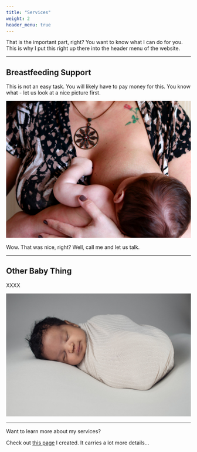 ```yaml
---
title: "Services"
weight: 2
header_menu: true
---
```


That is the important part, right? You want to know what I can do for you. This is why I put this right up there into the header menu of the website.

---

## Breastfeeding Support

This is not an easy task. You will likely have to pay money for this. You know what - let us look at a nice picture first.

![Nice picture to make you pay me ;-)](images/luiza-braun-Ts3gRW1z2xk-unsplash.jpg)

Wow. That was nice, right? Well, call me and let us talk.

---

## Other Baby Thing

XXXX

![Let us get started on a clean slate](images/garrett-jackson-oOnJWBMlb5A-unsplash.jpg)

---

Want to learn more about my services?

Check out [this page](services) I created. It carries a lot more details...
